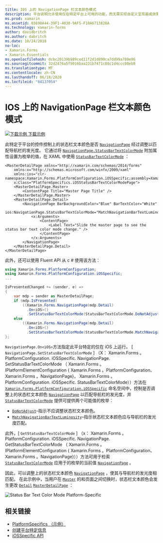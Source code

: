 ```yaml
---
title: IOS 上的 NavigationPage 栏文本颜色模式
description: 平台说明允许使用仅在特定平台上可用的功能，而无需实现自定义呈现器或效果。 本文介绍如何使用 iOS 平台特定的来控制 NavigationPage 上的状态栏文本颜色是否与导航栏的发光度相匹配。
ms.prod: xamarin
ms.assetid: 03698A44-39F1-4030-9AF5-F10A6713828A
ms.technology: xamarin-forms
author: davidbritch
ms.author: dabritch
ms.date: 10/24/2018
no-loc:
- Xamarin.Forms
- Xamarin.Essentials
ms.openlocfilehash: dcbc20139b989ced11f2d1d890ca7dd99a780e96
ms.sourcegitcommit: 32d2476a5f9016baa231b7471c88c1d4ccc08eb8
ms.translationtype: MT
ms.contentlocale: zh-CN
ms.lasthandoff: 06/18/2020
ms.locfileid: "84137054"
---
```

# <a name="navigationpage-bar-text-color-mode-on-ios"></a>IOS 上的 NavigationPage 栏文本颜色模式

[![下载示例](~/media/shared/download.png) 下载示例](https://docs.microsoft.com/samples/xamarin/xamarin-forms-samples/userinterface-platformspecifics)

此特定于平台的控件控制上的状态栏文本颜色是否 [`NavigationPage`](xref:Xamarin.Forms.NavigationPage) 经过调整以匹配导航栏的发光度。 它通过将 [`NavigationPage.StatusBarTextColorMode`](xref:Xamarin.Forms.PlatformConfiguration.iOSSpecific.NavigationPage.StatusBarTextColorModeProperty) 附加属性设置为枚举的值，在 XAML 中使用 [`StatusBarTextColorMode`](xref:Xamarin.Forms.PlatformConfiguration.iOSSpecific.StatusBarTextColorMode) ：

```xaml
<MasterDetailPage xmlns="http://xamarin.com/schemas/2014/forms"
    xmlns:x="http://schemas.microsoft.com/winfx/2009/xaml"
    xmlns:ios="clr-namespace:Xamarin.Forms.PlatformConfiguration.iOSSpecific;assembly=Xamarin.Forms.Core"
    x:Class="PlatformSpecifics.iOSStatusBarTextColorModePage">
    <MasterDetailPage.Master>
        <ContentPage Title="Master Page Title" />
    </MasterDetailPage.Master>
    <MasterDetailPage.Detail>
        <NavigationPage BarBackgroundColor="Blue" BarTextColor="White"
                        ios:NavigationPage.StatusBarTextColorMode="MatchNavigationBarTextLuminosity">
            <x:Arguments>
                <ContentPage>
                    <Label Text="Slide the master page to see the status bar text color mode change." />
                </ContentPage>
            </x:Arguments>
        </NavigationPage>
    </MasterDetailPage.Detail>
</MasterDetailPage>

```

此外，还可以使用 Fluent API 从 c # 使用该方法：

```csharp
using Xamarin.Forms.PlatformConfiguration;
using Xamarin.Forms.PlatformConfiguration.iOSSpecific;
...

IsPresentedChanged += (sender, e) =>
{
    var mdp = sender as MasterDetailPage;
    if (mdp.IsPresented)
        ((Xamarin.Forms.NavigationPage)mdp.Detail)
          .On<iOS>()
          .SetStatusBarTextColorMode(StatusBarTextColorMode.DoNotAdjust);
    else
        ((Xamarin.Forms.NavigationPage)mdp.Detail)
          .On<iOS>()
          .SetStatusBarTextColorMode(StatusBarTextColorMode.MatchNavigationBarTextLuminosity);
};
```

`NavigationPage.On<iOS>`方法指定此平台特定的仅在 iOS 上运行。 [ `NavigationPage.SetStatusBarTextColorMode` ] （X： Xamarin.Forms 。PlatformConfiguration. iOSSpecific. NavigationPage. SetStatusBarTextColorMode （ Xamarin.Forms 。IPlatformElementConfiguration { Xamarin.Forms 。PlatformConfiguration、 Xamarin.Forms 。NavigationPage}， Xamarin.Forms 。PlatformConfiguration. iOSSpecific. StatusBarTextColorMode））方法在 [`Xamarin.Forms.PlatformConfiguration.iOSSpecific`](xref:Xamarin.Forms.PlatformConfiguration.iOSSpecific) 命名空间中，控制是否调整上的状态栏文本颜色 [`NavigationPage`](xref:Xamarin.Forms.NavigationPage) 以匹配导航栏的发光度，并 [`StatusBarTextColorMode`](xref:Xamarin.Forms.PlatformConfiguration.iOSSpecific.StatusBarTextColorMode) 提供可提供两个可能值的枚举：

- [`DoNotAdjust`](xref:Xamarin.Forms.PlatformConfiguration.iOSSpecific.StatusBarTextColorMode.DoNotAdjust)–指示不应调整状态栏文本颜色。
- [`MatchNavigationBarTextLuminosity`](xref:Xamarin.Forms.PlatformConfiguration.iOSSpecific.StatusBarTextColorMode.MatchNavigationBarTextLuminosity)–指示状态栏文本颜色应与导航栏的发光度匹配。

此外，[ `GetStatusBarTextColorMode` ] （x： Xamarin.Forms 。PlatformConfiguration. iOSSpecific. NavigationPage. GetStatusBarTextColorMode （ Xamarin.Forms 。IPlatformElementConfiguration { Xamarin.Forms 。PlatformConfiguration、 Xamarin.Forms 。NavigationPage}））方法可用于检索 [`StatusBarTextColorMode`](xref:Xamarin.Forms.PlatformConfiguration.iOSSpecific.StatusBarTextColorMode) 应用于的枚举的当前值 [`NavigationPage`](xref:Xamarin.Forms.NavigationPage) 。

因此，可以调整上的状态栏文本颜色 [`NavigationPage`](xref:Xamarin.Forms.NavigationPage) ，使其与导航栏的发光度相匹配。 在此示例中，当用户在 [`Master`](xref:Xamarin.Forms.MasterDetailPage.Master) 的和页面之间切换时，状态栏文本颜色会发生更改 [`Detail`](xref:Xamarin.Forms.MasterDetailPage.Detail) [`MasterDetailPage`](xref:Xamarin.Forms.MasterDetailPage) ：

![](status-bar-text-color-images/status-bar-text-color-mode.png "Status Bar Text Color Mode Platform-Specific")

## <a name="related-links"></a>相关链接

- [PlatformSpecifics （示例）](https://docs.microsoft.com/samples/xamarin/xamarin-forms-samples/userinterface-platformspecifics)
- [创建平台特定信息](~/xamarin-forms/platform/platform-specifics/index.md#creating-platform-specifics)
- [iOSSpecific API](xref:Xamarin.Forms.PlatformConfiguration.iOSSpecific)
